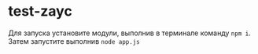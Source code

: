 # test-zayc
Для запуска установите модули, выполнив в терминале команду `npm i`. Затем запустите выполнив `node app.js`
